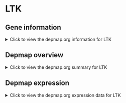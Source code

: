 <h1>LTK</h1>

<h2>Gene information</h2>
<details>
  <summary>Click to view the depmap.org information for LTK</summary>
  <iframe src="https://depmap.org/portal/gene/LTK?tab=about" style="border:none;width:100%;height:800px"></iframe>
</details>

<h2>Depmap overview</h2>
<details>
  <summary>Click to view the depmap.org summary for LTK</summary>
  <iframe src="https://depmap.org/portal/gene/LTK?tab=overview" style="border:none;width:100%;height:800px"></iframe>
</details>

<h2>Depmap expression</h2>
<details>
  <summary>Click to view the depmap.org expression data for LTK</summary>
  <iframe src="https://depmap.org/portal/gene/LTK?tab=characterization" style="border:none;width:100%;height:800px"></iframe>
</details>


<!--
<h2>Reactome Pathway diagram</h2>
PNAME
-->


